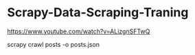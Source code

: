 # Scrapy-Data-Scraping-Traning

https://www.youtube.com/watch?v=ALizgnSFTwQ

scrapy crawl posts -o posts.json
